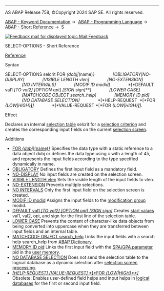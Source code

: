   

* * *

AS ABAP Release 758, ©Copyright 2024 SAP SE. All rights reserved.

[ABAP - Keyword Documentation](https://help.sap.com/doc/abapdocu_latest_index_htm/latest/en-US/abenabap.htm) →  [ABAP - Programming Language](https://help.sap.com/doc/abapdocu_latest_index_htm/latest/en-US/abenabap_reference.htm) →  [ABAP - Short Reference](https://help.sap.com/doc/abapdocu_latest_index_htm/latest/en-US/abenabap_shortref.htm) →  S

 [![](Mail.gif?object=Mail.gif "Feedback mail for displayed topic") Mail Feedback](mailto:f1_help@sap.com?subject=Feedback%20on%20ABAP%20Documentation&body=Document:%20SELECT-OPTIONS%2C%20ABAPSELECT-OPTIONS_SHORTREF%2C%20758%0D%0A%0D%0AError:%0D%0A%0D%0A%0D%0A%0D%0ASuggestion%20for%20improvement:)

SELECT-OPTIONS - Short Reference

[Reference](https://help.sap.com/doc/abapdocu_latest_index_htm/latest/en-US/abapselect-options.htm)

Syntax

SELECT-OPTIONS selcrit FOR *{*dobj*|*(name)*}*
              *\[*OBLIGATORY*|*NO-DISPLAY*\]*
              *\[*VISIBLE LENGTH vlen*\]*
              *\[*NO-EXTENSION*\]*
              *\[*NO INTERVALS*\]*
              *\[*MODIF ID modid*\]*
              *\[*DEFAULT val1 *\[*TO val2*\]* *\[*OPTION opt*\]* *\[*SIGN sign*\]**\]*
              *\[*LOWER CASE*\]*
              *\[*MATCHCODE OBJECT search\_help*\]*
              *\[*MEMORY ID pid*\]*
              *\[*NO DATABASE SELECTION*\]*
              *\[*HELP-REQUEST  *\[*FOR *{*LOW*|*HIGH*}**\]**\]*
              *\[*VALUE-REQUEST *\[*FOR *{*LOW*|*HIGH*}**\]**\]*.

Effect

Declares an internal [selection table](https://help.sap.com/doc/abapdocu_latest_index_htm/latest/en-US/abenselection_table_glosry.htm "Glossary Entry") selcrit for a [selection criterion](https://help.sap.com/doc/abapdocu_latest_index_htm/latest/en-US/abenselection_criterion_glosry.htm "Glossary Entry") and creates the corresponding input fields on the current [selection screen](https://help.sap.com/doc/abapdocu_latest_index_htm/latest/en-US/abenselection_screen_glosry.htm "Glossary Entry").

Additions   

-   [FOR *{*dobj*|*(name)*}*](https://help.sap.com/doc/abapdocu_latest_index_htm/latest/en-US/abapselect-options_for.htm)
    Specifies the data type with a static reference to a data object dobj or defines the data type using c with a length of 45, and represents the input fields according to the type specified dynamically in name.
-   [OBLIGATORY](https://help.sap.com/doc/abapdocu_latest_index_htm/latest/en-US/abapselect-options_screen.htm)
    Defines the first input field as a mandatory field.
-   [NO-DISPLAY](https://help.sap.com/doc/abapdocu_latest_index_htm/latest/en-US/abapselect-options_screen.htm)
    No input fields are created on the selection screen.
-   [VISIBLE LENGTH vlen](https://help.sap.com/doc/abapdocu_latest_index_htm/latest/en-US/abapselect-options_screen.htm)
    Sets the visible length of the input fields to vlen.
-   [NO-EXTENSION](https://help.sap.com/doc/abapdocu_latest_index_htm/latest/en-US/abapselect-options_screen.htm)
    Prevents multiple selections.
-   [NO INTERVALS](https://help.sap.com/doc/abapdocu_latest_index_htm/latest/en-US/abapselect-options_screen.htm)
    Only the first input field on the selection screen is created.
-   [MODIF ID modid](https://help.sap.com/doc/abapdocu_latest_index_htm/latest/en-US/abapselection-screen_modif_id.htm)
    Assigns the input fields to the [modification group](https://help.sap.com/doc/abapdocu_latest_index_htm/latest/en-US/abenmodification_group_glosry.htm "Glossary Entry") modid.
-   [DEFAULT val1 *\[*TO val2*\]* *\[*OPTION opt*\]* *\[*SIGN sign*\]*](https://help.sap.com/doc/abapdocu_latest_index_htm/latest/en-US/abapselect-options_value.htm)
    Creates [start values](https://help.sap.com/doc/abapdocu_latest_index_htm/latest/en-US/abenstart_value_glosry.htm "Glossary Entry") val1, val2, opt, and sign for the first line of the selection table.
-   [LOWER CASE](https://help.sap.com/doc/abapdocu_latest_index_htm/latest/en-US/abapselect-options_value.htm)
    Prevents the content of character-like data objects from being converted into uppercase when they are transferred between input fields and an internal table.
-   [MATCHCODE OBJECT search\_help](https://help.sap.com/doc/abapdocu_latest_index_htm/latest/en-US/abapselect-options_value.htm)
    Links the input fields with a search help search\_help from [ABAP Dictionary](https://help.sap.com/doc/abapdocu_latest_index_htm/latest/en-US/abenabap_dictionary_glosry.htm "Glossary Entry").
-   [MEMORY ID pid](https://help.sap.com/doc/abapdocu_latest_index_htm/latest/en-US/abapselect-options_value.htm)
    Links the first input field with the [SPA/GPA parameter](https://help.sap.com/doc/abapdocu_latest_index_htm/latest/en-US/abenspa_gpa_parameter_glosry.htm "Glossary Entry") pid in the [user memory](https://help.sap.com/doc/abapdocu_latest_index_htm/latest/en-US/abenuser_memory_glosry.htm "Glossary Entry").
-   [NO DATABASE SELECTION](https://help.sap.com/doc/abapdocu_latest_index_htm/latest/en-US/abapselect-options_no_db_sel.htm)
    Does not send the selection table to the logical database as a dynamic selection after [selection screen processing](https://help.sap.com/doc/abapdocu_latest_index_htm/latest/en-US/abenselscreen_processing_glosry.htm "Glossary Entry").
-   [*\[*HELP-REQUEST*\]* *\[*VALUE-REQUEST*\]* *\[*FOR *{*LOW*|*HIGH*}**\]*](https://help.sap.com/doc/abapdocu_latest_index_htm/latest/en-US/abapselect-options_ldb.htm)
    Obsolete: Enables user-defined field helps and input helps in [logical databases](https://help.sap.com/doc/abapdocu_latest_index_htm/latest/en-US/abenlogical_data_base_glosry.htm "Glossary Entry") for the first or second input field.